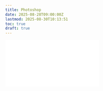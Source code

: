 ```yaml
---
title: Photoshop
date: 2025-08-28T09:00:00Z
lastmod: 2025-08-30T10:13:51
toc: true
draft: true
---
```


![Link to included file contents](../../../../software/adobe-photoshop/photoshop.md)
